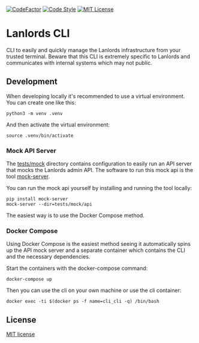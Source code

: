 [![CodeFactor](https://www.codefactor.io/repository/github/lanlords/cli/badge)](https://www.codefactor.io/repository/github/lanlords/cli)
[![Code Style](https://img.shields.io/badge/code%20style-black-000000.svg)](https://github.com/python/black)
[![MIT License](https://img.shields.io/badge/license-MIT-blue.svg)](LICENSE)

# Lanlords CLI

CLI to easily and quickly manage the Lanlords infrastructure from your trusted
terminal. Beware that this CLI is extremely specific to Lanlords and communicates
with internal systems which may not public.

## Development

When developing locally it's recommended to use a virtual environment. You can
create one like this:
```
python3 -m venv .venv
```
And then activate the virtual environment:
```
source .venv/bin/activate
```

### Mock API Server

The [tests/mock](tests/mock) directory contains configuration to easily run an
API server that mocks the Lanlords admin API. The software to run this mock api
is the tool [mock-server](http://tomashanacek.github.io/mock-server/).

You can run the mock api yourself by installing and running the tool locally:
```
pip install mock-server
mock-server --dir=tests/mock/api
```
The easiest way is to use the Docker Compose method.

### Docker Compose

Using Docker Compose is the easiest method seeing it automatically spins up the
API mock server and a separate container which contains the CLI and the
necessary dependencies.

Start the containers with the docker-compose command:
```
docker-compose up
```
Then you can use the cli on your own machine or use the cli container:
```
docker exec -ti $(docker ps -f name=cli_cli -q) /bin/bash
```

## License

[MIT license](LICENSE)
